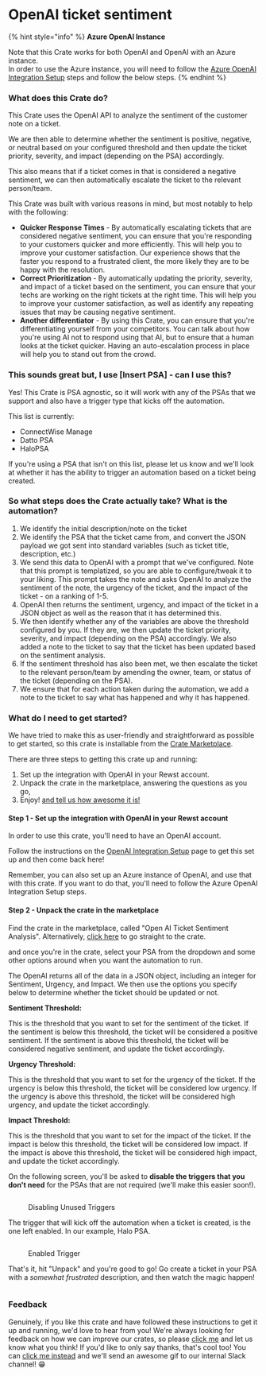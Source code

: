 # OpenAI ticket sentiment

{% hint style="info" %}
**Azure OpenAI Instance**

Note that this Crate works for both OpenAI and OpenAI with an Azure instance.\
In order to use the Azure instance, you will need to follow the [Azure OpenAI Integration Setup](../../documentation/integrations/ai/openai/azure-openai-integration-setup.md) steps and follow the below steps.
{% endhint %}

### What does this Crate do?

This Crate uses the OpenAI API to analyze the sentiment of the customer note on a ticket.

We are then able to determine whether the sentiment is positive, negative, or neutral based on your configured threshold and then update the ticket priority, severity, and impact (depending on the PSA) accordingly.

This also means that if a ticket comes in that is considered a negative sentiment, we can then automatically escalate the ticket to the relevant person/team.

This Crate was built with various reasons in mind, but most notably to help with the following:

* **Quicker Response Times** - By automatically escalating tickets that are considered negative sentiment, you can ensure that you're responding to your customers quicker and more efficiently. This will help you to improve your customer satisfaction. Our experience shows that the faster you respond to a frustrated client, the more likely they are to be happy with the resolution.
* **Correct Prioritization** - By automatically updating the priority, severity, and impact of a ticket based on the sentiment, you can ensure that your techs are working on the right tickets at the right time. This will help you to improve your customer satisfaction, as well as identify any repeating issues that may be causing negative sentiment.
* **Another differentiator** - By using this Crate, you can ensure that you're differentiating yourself from your competitors. You can talk about how you're using AI not to respond using that AI, but to ensure that a human looks at the ticket quicker. Having an auto-escalation process in place will help you to stand out from the crowd.

### This sounds great but, I use \[Insert PSA] - can I use this?

Yes! This Crate is PSA agnostic, so it will work with any of the PSAs that we support and also have a trigger type that kicks off the automation.

This list is currently:

* ConnectWise Manage
* Datto PSA
* HaloPSA

If you're using a PSA that isn't on this list, please let us know and we'll look at whether it has the ability to trigger an automation based on a ticket being created.

### So what steps does the Crate actually take? What is the automation?

1. We identify the initial description/note on the ticket
2. We identify the PSA that the ticket came from, and convert the JSON payload we got sent into standard variables (such as ticket title, description, etc.)
3. We send this data to OpenAI with a prompt that we've configured. Note that this prompt is templatized, so you are able to configure/tweak it to your liking. This prompt takes the note and asks OpenAI to analyze the sentiment of the note, the urgency of the ticket, and the impact of the ticket - on a ranking of 1-5.
4. OpenAI then returns the sentiment, urgency, and impact of the ticket in a JSON object as well as the reason that it has determined this.
5. We then identify whether any of the variables are above the threshold configured by you. If they are, we then update the ticket priority, severity, and impact (depending on the PSA) accordingly. We also added a note to the ticket to say that the ticket has been updated based on the sentiment analysis.
6. If the sentiment threshold has also been met, we then escalate the ticket to the relevant person/team by amending the owner, team, or status of the ticket (depending on the PSA).
7. We ensure that for each action taken during the automation, we add a note to the ticket to say what has happened and why it has happened.

### What do I need to get started?

We have tried to make this as user-friendly and straightforward as possible to get started, so this crate is installable from the [Crate Marketplace](https://app.rewst.io/marketplace/crates/202aa56b-c1ff-46c7-8a34-bf1b4e49ecc4).

There are three steps to getting this crate up and running:

1. Set up the integration with OpenAI in your Rewst account.
2. Unpack the crate in the marketplace, answering the questions as you go,
3. Enjoy! [and tell us how awesome it is!](openai-ticket-sentiment-setup.md#feedback)

#### Step 1 - Set up the integration with OpenAI in your Rewst account

In order to use this crate, you'll need to have an OpenAI account.

Follow the instructions on the [OpenAI Integration Setup](../../documentation/integrations/ai/openai/openai-integration-setup.md) page to get this set up and then come back here!

Remember, you can also set up an Azure instance of OpenAI, and use that with this crate. If you want to do that, you'll need to follow the Azure OpenAI Integration Setup steps.

#### Step 2 - Unpack the crate in the marketplace

Find the crate in the marketplace, called "Open AI Ticket Sentiment Analysis". Alternatively, [click here](https://app.rewst.io/marketplace/crates/202aa56b-c1ff-46c7-8a34-bf1b4e49ecc4) to go straight to the crate.

and once you're in the crate, select your PSA from the dropdown and some other options around when you want the automation to run.

The OpenAI returns all of the data in a JSON object, including an integer for Sentiment, Urgency, and Impact. We then use the options you specify below to determine whether the ticket should be updated or not.

**Sentiment Threshold:**

This is the threshold that you want to set for the sentiment of the ticket. If the sentiment is below this threshold, the ticket will be considered a positive sentiment. If the sentiment is above this threshold, the ticket will be considered negative sentiment, and update the ticket accordingly.

**Urgency Threshold:**

This is the threshold that you want to set for the urgency of the ticket. If the urgency is below this threshold, the ticket will be considered low urgency. If the urgency is above this threshold, the ticket will be considered high urgency, and update the ticket accordingly.

**Impact Threshold:**

This is the threshold that you want to set for the impact of the ticket. If the impact is below this threshold, the ticket will be considered low impact. If the impact is above this threshold, the ticket will be considered high impact, and update the ticket accordingly.

On the following screen, you'll be asked to **disable the triggers that you don't need** for the PSAs that are not required (we'll make this easier soon!).

<figure><img src="../../.gitbook/assets/DisabledTriggers (1).png" alt=""><figcaption><p>Disabling Unused Triggers</p></figcaption></figure>

The trigger that will kick off the automation when a ticket is created, is the one left enabled. In our example, Halo PSA.

<figure><img src="../../.gitbook/assets/EnabledTrigger.png" alt=""><figcaption><p>Enabled Trigger</p></figcaption></figure>

That's it, hit "Unpack" and you're good to go! Go create a ticket in your PSA with a _somewhat frustrated_ description, and then watch the magic happen!

<figure><img src="../../.gitbook/assets/HaloPSANote (1).png" alt=""><figcaption></figcaption></figure>

### Feedback

Genuinely, if you like this crate and have followed these instructions to get it up and running, we'd love to hear from you! We're always looking for feedback on how we can improve our crates, so please [click me](mailto:roc@rewst.io) and let us know what you think! If you'd like to only say thanks, that's cool too! You can [click me instead](https://engine.rewst.io/webhooks/custom/trigger/db81c9a8-13f7-458a-9306-287054605844/c47fdd7f-4075-47a8-ba92-94e790e67c06?crate=OpenAISentimentAnalysis) and we'll send an awesome gif to our internal Slack channel! 😁
